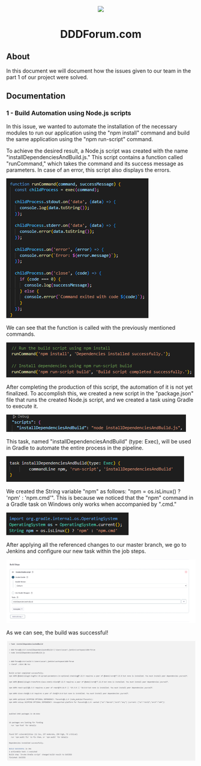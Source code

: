 


<p align="center">
 <img src="https://user-images.githubusercontent.com/6892666/67032637-fc237200-f0e1-11e9-8a46-f5d655e71962.png"/>
</p>
<h1 align="center">DDDForum.com</h1>


## About 

In this document we will document how the issues given to our team in the part 1 of our project were solved. 

## Documentation

### 1 - Build Automation using Node.js scripts

In this issue, we wanted to automate the installation of the necessary modules to run our application using the "npm install" command and build the same application using the "npm run-script" command.

To achieve the desired result, a Node.js script was created with the name "installDependenciesAndBuild.js." This script contains a function called "runCommand," which takes the command and its success message as parameters. In case of an error, this script also displays the errors.


![RunCommand](runCommand.png)

We can see that the function is called with the previously mentioned commands.

![runCommandApplied](runCommandApplied.png)

After completing the production of this script, the automation of it is not yet finalized. To accomplish this, we created a new script in the "package.json" file that runs the created Node.js script, and we created a task using Gradle to execute it. 

![jsonScriptNode](jsonScriptNode.png)

This task, named "installDependenciesAndBuild" (type: Exec), will be used in Gradle to automate the entire process in the pipeline.

![installDependenciesAndBuildTask](installDependenciesAndBuildTask.png)

We created the String variable "npm" as follows: "npm = os.isLinux() ? 'npm' : 'npm.cmd'". This is because we noticed that the "npm" command in a Gradle task on Windows only works when accompanied by ".cmd."

![npmGradle](npmGradle.png)

After applying all the referenced changes to our master branch, we go to Jenkins and configure our new task within the job steps.

![configInstallDependenciesAndBuildTaskJenkins](configInstallDependenciesAndBuildTaskJenkins.png)

As we can see, the build was successful!

![installDependenciesAndBuildTaskJenkinsSuccess](installDependenciesAndBuildTaskJenkinsSuccess.png)